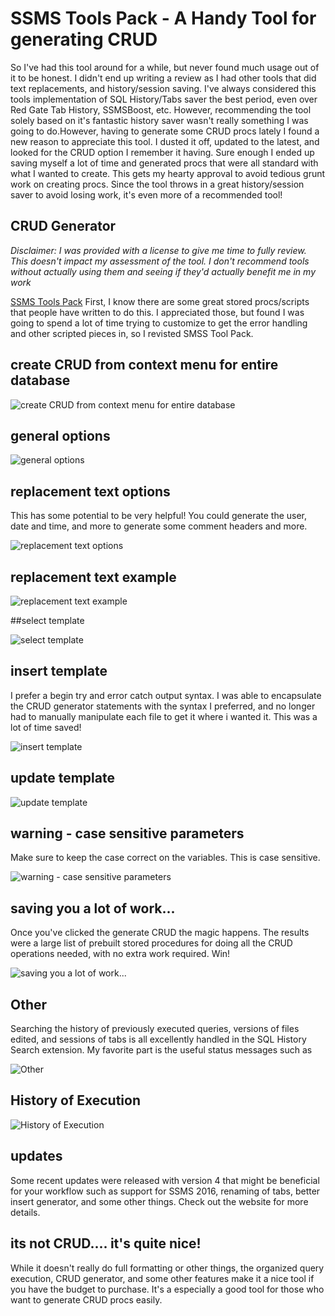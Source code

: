 # SSMS Tools Pack - A Handy Tool for generating CRUD


So I&#39;ve had this tool around for a while, but never found much usage out of it to be honest. I didn&#39;t end up writing a review as I had other tools that did text replacements, and history/session saving. I&#39;ve always considered this tools implementation of SQL History/Tabs saver the best period, even over Red Gate Tab History, SSMSBoost, etc. However, recommending the tool solely based on it&#39;s fantastic history saver wasn&#39;t really something I was going to do.However, having to generate some CRUD procs lately I found a new reason to appreciate this tool. I dusted it off, updated to the latest, and looked for the CRUD option I remember it having. Sure enough I ended up saving myself a lot of time and generated procs that were all standard with what I wanted to create. This gets my hearty approval to avoid tedious grunt work on creating procs. Since the tool throws in a great history/session saver to avoid losing work, it&#39;s even more of a recommended tool!

## CRUD Generator

_Disclaimer: I was provided with a license to give me time to fully review. This doesn&#39;t impact my assessment of the tool. I don&#39;t recommend tools without actually using them and seeing if they&#39;d actually benefit me in my work_

[SSMS Tools Pack](http://bit.ly/1UEbUIW)
First, I know there are some great stored procs/scripts that people have written to do this. I appreciated those, but found I was going to spend a lot of time trying to customize to get the error handling and other scripted pieces in, so I revisted SMSS Tool Pack.

## create CRUD from context menu for entire database

![create CRUD from context menu for entire database](/images/create-crud-from-context-menu-for-entire-database.png)

## general options

![general options](/images/general-options.png)

## replacement text options

This has some potential to be very helpful! You could generate the user, date and time, and more to generate some comment headers and more.

![replacement text options](/images/replacement-text-options.png)

## replacement text example

![replacement text example](/images/replacement-text-example.png)

##select template

![select template](/images/select-template.png)

## insert template

I prefer a begin try and error catch output syntax. I was able to encapsulate the CRUD generator statements with the syntax I preferred, and no longer had to manually manipulate each file to get it where i wanted it. This was a lot of time saved!

![insert template](/images/insert-template.png)

## update template

![update template](/images/update-template.png)

## warning - case sensitive parameters

Make sure to keep the case correct on the variables. This is case sensitive.

![warning - case sensitive parameters](/images/warning---case-sensitive-parameters.png)

## saving you a lot of work...

Once you&#39;ve clicked the generate CRUD the magic happens.
The results were a large list of prebuilt stored procedures for doing all the CRUD operations needed, with no extra work required. Win!

![saving you a lot of work...](/images/saving-you-a-lot-of-work.png)

## Other

Searching the history of previously executed queries, versions of files edited, and sessions of tabs is all excellently handled in the SQL History Search extension. My favorite part is the useful status messages such as

![Other](/images/other.png)

## History of Execution

![History of Execution](/images/history-of-execution.png)

## updates

Some recent updates were released with version 4 that might be beneficial for your workflow such as support for SSMS 2016, renaming of tabs, better insert generator, and some other things. Check out the website for more details.

## its not CRUD.... it&#39;s quite nice!

While it doesn&#39;t really do full formatting or other things, the organized query execution, CRUD generator, and some other features make it a nice tool if you have the budget to purchase. It&#39;s a especially a good tool for those who want to generate CRUD procs easily.

